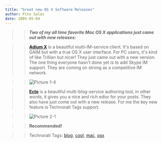```yaml
---
title: "Great new OS X Software Releases"
author: Pito Salas
date: 2005-05-04
---
```



>>

>> **_Two of my all time favorite Mac OS X applications just came out with new
releases:_**

>>

>> **[Adium X](<http://www.adiumx.com/>)** is a beautiful multi-IM-service
client. It's based on GAIM but with a true OS X user interface. For PC users,
it's kind of like Trillian but nicer! They just came out with a new version.
The one thing everyone hasn't done yet is to add Skype IM support. They are
coming on strong as a competitive IM network.

>>

>> ![Picture
1-4](https://i0.wp.com/s3.media.squarespace.com/production/1075723/12829350/weblogs/Picture%25201-4.jpg?resize=49%2C252)

>>

>> **[Ecto](<http://ecto.kung-foo.tv/>)** is a beautiful multi-blog-service
authoring tool, in other words, it gives you a nice and rich edior for your
posts. They also have just come out with a new release. For me the key new
feature is Technorati Tags support.

>>

>> ![Picture
2-1](https://i0.wp.com/s3.media.squarespace.com/production/1075723/12829350/weblogs/images/Picture-2.jpg?resize=279%2C299)

>>

>> **Recommended!**

>>

>> Technorati Tags: [blog](<http://technorati.com/tag/blog>),
[cool](<http://technorati.com/tag/cool>),
[mac](<http://technorati.com/tag/mac>), [osx](<http://technorati.com/tag/osx>)


